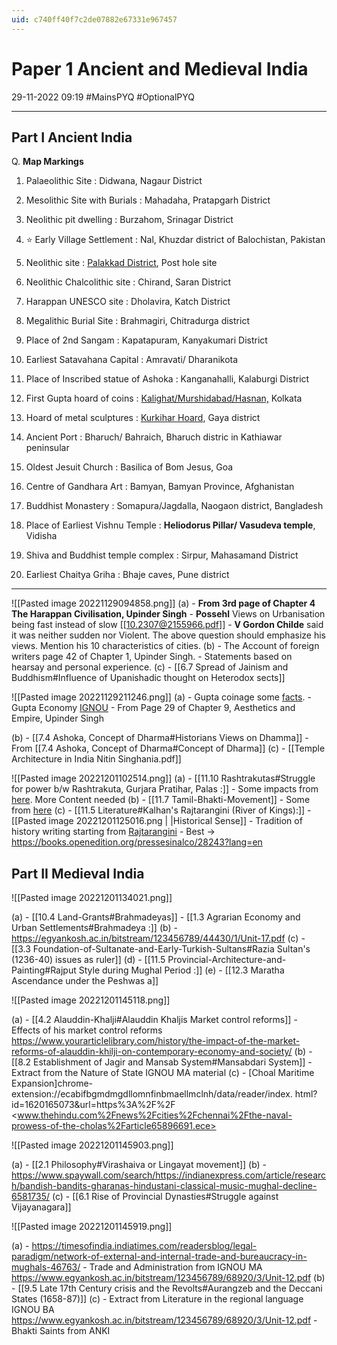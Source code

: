 ```yaml
---
uid: c740ff40f7c2de07882e67331e967457
---
```


# Paper 1 Ancient and Medieval India

29-11-2022 09:19
#MainsPYQ #OptionalPYQ

---

## Part I Ancient India

Q. **Map Markings**

1. Palaeolithic Site : Didwana, Nagaur District

2. Mesolithic Site with Burials : Mahadaha, Pratapgarh District

3. Neolithic pit dwelling : Burzahom, Srinagar District

4. ⭐ Early Village Settlement : Nal, Khuzdar district of Balochistan, Pakistan

5. Neolithic site : [Palakkad District](https://www.thehindu.com/sci-tech/science/Prehistoric-posthole-sites-unearthed-in-Palakkad/article15516866.ece), Post hole site

6. Neolithic Chalcolithic site : Chirand, Saran District

7. Harappan UNESCO site : Dholavira, Katch District

8. Megalithic Burial Site : Brahmagiri, Chitradurga district

9. Place of 2nd Sangam : Kapatapuram, Kanyakumari District

10. Earliest Satavahana Capital : Amravati/ Dharanikota

11. Place of Inscribed statue of Ashoka : Kanganahalli, Kalaburgi District

12. First Gupta hoard of coins : [Kalighat/Murshidabad/Hasnan,](https://www.academia.edu/9918255/The_Murshidabad_Hoard_of_Gupta_Coins) Kolkata 

13. Hoard of metal sculptures : [Kurkihar Hoard](https://en.wikipedia.org/wiki/Kurkihar_hoard), Gaya district

14. Ancient Port : Bharuch/ Bahraich, Bharuch distric in Kathiawar peninsular

15. Oldest Jesuit Church : Basilica of Bom Jesus, Goa

16. Centre of Gandhara Art : Bamyan, Bamyan Province, Afghanistan

17. Buddhist Monastery : Somapura/Jagdalla, Naogaon district, Bangladesh

18. Place of Earliest Vishnu Temple : **Heliodorus Pillar/ Vasudeva temple**, Vidisha

19. Shiva and Buddhist temple complex : Sirpur, Mahasamand District

20. Earliest Chaitya Griha : Bhaje caves, Pune district

---

![[Pasted image 20221129094858.png]]
(a)
	- **From 3rd page of Chapter 4 The Harappan Civilisation, Upinder Singh**
	- **Possehl** Views on Urbanisation being fast instead of slow [[10.2307@2155966.pdf]]
	- **V Gordon Childe** said it was neither sudden nor Violent. The above question should emphasize his views. Mention his 10 characteristics of cities.
(b)
	- The Account of foreign writers page 42 of Chapter 1, Upinder Singh.
	- Statements based on hearsay and personal experience.
(c)
	- [[6.7 Spread of Jainism and Buddhism#Influence of Upanishadic thought on Heterodox sects]]

![[Pasted image 20221129211246.png]]
(a)
	- Gupta coinage some [facts](http://epgp.inflibnet.ac.in/epgpdata/uploads/epgp_content/S000829IC/P001738/M023991/LM/1507699350P09-M16-CoinsoftheGuptas-LM.pdf).
	- Gupta Economy [IGNOU](https://egyankosh.ac.in/bitstream/123456789/67712/1/Unit-6.pdf)
	- From Page 29 of Chapter 9, Aesthetics and Empire, Upinder Singh

(b)
	- [[7.4 Ashoka, Concept of Dharma#Historians Views on Dhamma]]
	- From [[7.4 Ashoka, Concept of Dharma#Concept of Dharma]]
(c)
	- [[Temple Architecture in India Nitin Singhania.pdf]]

![[Pasted image 20221201102514.png]]
(a)
	- [[11.10 Rashtrakutas#Struggle for power b/w Rashtrakuta, Gurjara Pratihar, Palas :]]
	- Some impacts from [here](http://maharajacollege.ac.in/fileupload/uploads/5ebe0e6997b3420200515033713UG%20HISTORY%20HONS_PAPER%203_EARLY%20MEDIEVAL%20INDIA%20TRIPRTITE%20STRUGGLE_DR%20MD%20NEYAZ%20HUSSAIN.pdf). More Content needed
(b)
	- [[11.7 Tamil-Bhakti-Movement]]
	- Some from [here](https://www.thehindu.com/news/national/tamil-nadu//article59894743.ece)
(c)
	- [[11.5 Literature#Kalhan's Rajtarangini (River of Kings):]]
	- [[Pasted image 20221201125016.png | |Historical Sense]]
	- Tradition of history writing starting from [Rajtarangini](https://swarajyamag.com/culture/the-unbroken-tradition-of-rajatarangini)
	- Best -> <https://books.openedition.org/pressesinalco/28243?lang=en>

## Part II Medieval India

![[Pasted image 20221201134021.png]]

(a)
	- [[10.4 Land-Grants#Brahmadeyas]]
	- [[1.3 Agrarian Economy and Urban Settlements#Brahmadeya :]]
(b)
	- <https://egyankosh.ac.in/bitstream/123456789/44430/1/Unit-17.pdf>
(c)
	- [[3.3 Foundation-of-Sultanate-and-Early-Turkish-Sultans#Razia Sultan's (1236-40) issues as ruler]]
(d)
	- [[11.5 Provincial-Architecture-and-Painting#Rajput Style during Mughal Period :]]
(e)
	- [[12.3 Maratha Ascendance under the Peshwas a]]

![[Pasted image 20221201145118.png]]

(a)
	- [[4.2 Alauddin-Khalji#Alauddin Khaljis Market control reforms]]
	- Effects of his market control reforms <https://www.yourarticlelibrary.com/history/the-impact-of-the-market-reforms-of-alauddin-khilji-on-contemporary-economy-and-society/>
(b)
	- [[8.2 Establishment of Jagir and Mansab System#Mansabdari System]]
	- Extract from the Nature of State IGNOU MA material
(c)
	- [Choal Maritime Expansion]chrome-extension://ecabifbgmdmgdllomnfinbmaellmclnh/data/reader/index. html? id=1620165073&url=https%3A%2F%2F <www.thehindu.com%2Fnews%2Fcities%2Fchennai%2Fthe-naval-prowess-of-the-cholas%2Farticle65896691.ece>

![[Pasted image 20221201145903.png]]

(a)
	- [[2.1 Philosophy#Virashaiva or Lingayat movement]]
(b)
	- <https://www.spaywall.com/search/https://indianexpress.com/article/research/bandish-bandits-gharanas-hindustani-classical-music-mughal-decline-6581735/>
(c)
	- [[6.1 Rise of Provincial Dynasties#Struggle against Vijayanagara]]

![[Pasted image 20221201145919.png]]

(a)
	- <https://timesofindia.indiatimes.com/readersblog/legal-paradigm/network-of-external-and-internal-trade-and-bureaucracy-in-mughals-46763/>
	- Trade and Administration from IGNOU MA <https://www.egyankosh.ac.in/bitstream/123456789/68920/3/Unit-12.pdf>
(b)
	- [[9.5 Late 17th Century crisis and the Revolts#Aurangzeb and the Deccani States (1658-87)]]
(c)
	- Extract from Literature in the regional language IGNOU BA <https://www.egyankosh.ac.in/bitstream/123456789/68920/3/Unit-12.pdf>
	- Bhakti Saints from ANKI
